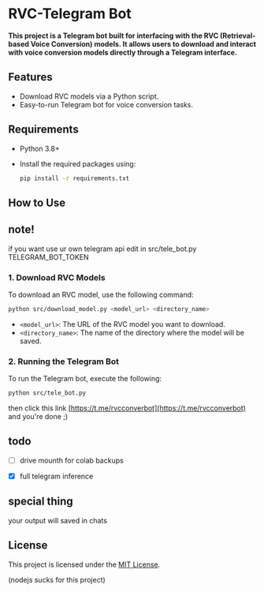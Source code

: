 # RVC-Telegram Bot

**This project is a Telegram bot built for interfacing with the RVC (Retrieval-based Voice Conversion) models. It allows users to download and interact with voice conversion models directly through a Telegram interface.**

## Features

- Download RVC models via a Python script.
- Easy-to-run Telegram bot for voice conversion tasks.
  
## Requirements

- Python 3.8+
- Install the required packages using:

  ```bash
  pip install -r requirements.txt
  ```

## How to Use


## note! 

if you want use ur own telegram api edit in src/tele_bot.py TELEGRAM_BOT_TOKEN

### 1. Download RVC Models

To download an RVC model, use the following command:

```bash
python src/download_model.py <model_url> <directory_name>
```

- `<model_url>`: The URL of the RVC model you want to download.
- `<directory_name>`: The name of the directory where the model will be saved.

### 2. Running the Telegram Bot



To run the Telegram bot, execute the following:

```bash
python src/tele_bot.py 
```

then click this link [https://t.me/rvcconverbot](https://t.me/rvcconverbot) and you're done ;)

## todo
- [ ] drive mounth for colab backups

- [x] full telegram inference

## special thing

your output will saved in chats 

## License

This project is licensed under the [MIT License](LICENSE).




(nodejs sucks for this project)
